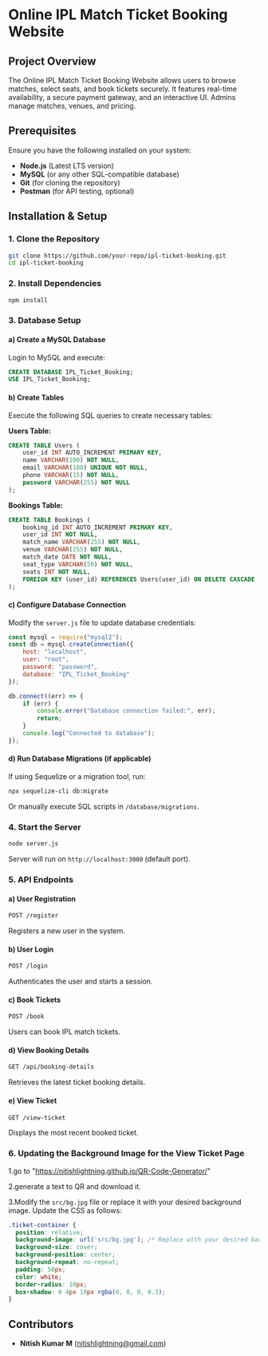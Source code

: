 # Online IPL Match Ticket Booking Website

## Project Overview
The Online IPL Match Ticket Booking Website allows users to browse matches, select seats, and book tickets securely. It features real-time availability, a secure payment gateway, and an interactive UI. Admins manage matches, venues, and pricing.

## Prerequisites
Ensure you have the following installed on your system:
- **Node.js** (Latest LTS version)
- **MySQL** (or any other SQL-compatible database)
- **Git** (for cloning the repository)
- **Postman** (for API testing, optional)

## Installation & Setup

### 1. Clone the Repository
```sh
git clone https://github.com/your-repo/ipl-ticket-booking.git
cd ipl-ticket-booking
```

### 2. Install Dependencies
```sh
npm install
```

### 3. Database Setup
#### a) Create a MySQL Database
Login to MySQL and execute:
```sql
CREATE DATABASE IPL_Ticket_Booking;
USE IPL_Ticket_Booking;
```

#### b) Create Tables
Execute the following SQL queries to create necessary tables:

**Users Table:**
```sql
CREATE TABLE Users (
    user_id INT AUTO_INCREMENT PRIMARY KEY,
    name VARCHAR(100) NOT NULL,
    email VARCHAR(100) UNIQUE NOT NULL,
    phone VARCHAR(15) NOT NULL,
    password VARCHAR(255) NOT NULL
);
```

**Bookings Table:**
```sql
CREATE TABLE Bookings (
    booking_id INT AUTO_INCREMENT PRIMARY KEY,
    user_id INT NOT NULL,
    match_name VARCHAR(255) NOT NULL,
    venue VARCHAR(255) NOT NULL,
    match_date DATE NOT NULL,
    seat_type VARCHAR(50) NOT NULL,
    seats INT NOT NULL,
    FOREIGN KEY (user_id) REFERENCES Users(user_id) ON DELETE CASCADE
);
```

#### c) Configure Database Connection
Modify the `server.js` file to update database credentials:
```js
const mysql = require("mysql2");
const db = mysql.createConnection({
    host: "localhost",
    user: "root",
    password: "password",
    database: "IPL_Ticket_Booking"
});

db.connect((err) => {
    if (err) {
        console.error("Database connection failed:", err);
        return;
    }
    console.log("Connected to database");
});
```

#### d) Run Database Migrations (if applicable)
If using Sequelize or a migration tool, run:
```sh
npx sequelize-cli db:migrate
```
Or manually execute SQL scripts in `/database/migrations`.

### 4. Start the Server
```sh
node server.js
```
Server will run on `http://localhost:3000` (default port).

### 5. API Endpoints
#### a) **User Registration**
```sh
POST /register
```
Registers a new user in the system.

#### b) **User Login**
```sh
POST /login
```
Authenticates the user and starts a session.

#### c) **Book Tickets**
```sh
POST /book
```
Users can book IPL match tickets.

#### d) **View Booking Details**
```sh
GET /api/booking-details
```
Retrieves the latest ticket booking details.

#### e) **View Ticket**
```sh
GET /view-ticket
```
Displays the most recent booked ticket.

### 6. Updating the Background Image for the View Ticket Page

1.go to "https://nitishlightning.github.io/QR-Code-Generator/"

2.generate a text to QR and download it.

3.Modify the `src/bg.jpg` file or replace it with your desired background image. Update the CSS as follows:
```css
.ticket-container {
  position: relative;
  background-image: url('src/bg.jpg'); /* Replace with your desired background image */
  background-size: cover;
  background-position: center;
  background-repeat: no-repeat;
  padding: 50px;
  color: white;
  border-radius: 10px;
  box-shadow: 0 4px 10px rgba(0, 0, 0, 0.3);
}
```


## Contributors
- **Nitish Kumar M** (nitishlightning@gmail.com)

